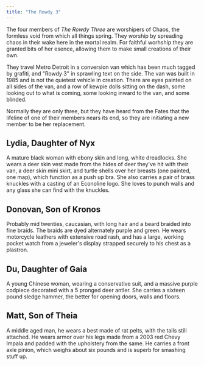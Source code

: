```yaml
---
title: "The Rowdy 3"
---
```


The four members of *The Rowdy Three* are worshipers of Chaos, the formless
void from which all things spring.  They worship by spreading chaos in their
wake here in the mortal realm.  For faithful worhship they are granted bits of
her esence, allowing them to make small creations of their own.

They travel Metro Detroit in a conversion van which has been much tagged by
grafiti, and "Rowdy 3" in sprawling text on the side.  The van was built in
1985 and is not the quietest vehicle in creation.  There are eyes painted on
all sides of the van, and a row of kewpie dolls sitting on the dash, some
looking out to what is coming, some looking inward to the van, and some
blinded.

Normally they are only three, but they have heard from the Fates that the
lifeline of one of their members nears its end, so they are initiating a new
member to be her replacement.

## Lydia, Daughter of Nyx

A mature black woman with ebony skin and long, white dreadlocks.  She wears a
deer skin vest made from the hides of deer they've hit with their van, a deer
skin mini skirt, and turtle shells over her breasts (one painted, one map),
which function as a push up bra.  She also carries a pair of brass knuckles
with a casting of an Econoline logo.  She loves to punch walls and any glass
she can find with the knuckles.

## Donovan, Son of Kronos

Probably mid twenties, caucasian, with long hair and a beard braided into fine
braids.  The braids are dyed alternately purple and green.  He wears motorcycle
leathers with extensive road rash, and has a large, working pocket watch from a
jeweler's display strapped securely to his chest as a plastron.

## Du, Daughter of Gaia

A young Chinese woman, wearing a conservative suit, and a massive purple
codpiece decorated with a 5 pronged deer antler.  She carries a sixteen pound
sledge hammer, the better for opening doors, walls and floors.

## Matt, Son of Theia

A middle aged man, he wears a best made of rat pelts, with the tails still
attached.  He wears armor over his legs made from a 2003 red Chevy Impala and
padded with the upholstery from the same.  He carries a front axle pinion,
which weighs about six pounds and is superb for smashing stuff up.
